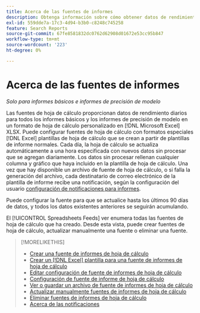 ```yaml
---
title: Acerca de las fuentes de informes
description: Obtenga información sobre cómo obtener datos de rendimiento diarios en un formato de hoja de cálculo con formato personalizado.
exl-id: 559dde7a-17c3-4d94-b3b0-c8248c745258
feature: Search Reports
source-git-commit: 67fe8581832dc0762d62908d01672e53cc95b847
workflow-type: tm+mt
source-wordcount: '223'
ht-degree: 0%

---
```


# Acerca de las fuentes de informes

*Solo para informes básicos e informes de precisión de modelo*

Las fuentes de hoja de cálculo proporcionan datos de rendimiento diarios para todos los informes básicos y los informes de precisión de modelo en un formato de hoja de cálculo personalizado en [!DNL Microsoft Excel] XLSX. Puede configurar fuentes de hoja de cálculo con formatos especiales [!DNL Excel] plantillas de hoja de cálculo que se crean a partir de plantillas de informe normales. Cada día, la hoja de cálculo se actualiza automáticamente a una hora especificada con nuevos datos sin procesar que se agregan diariamente. Los datos sin procesar rellenan cualquier columna y gráfico que haya incluido en la plantilla de hoja de cálculo. Una vez que hay disponible un archivo de fuente de hoja de cálculo, o si falla la generación del archivo, cada destinatario de correo electrónico de la plantilla de informe recibe una notificación, según la configuración del usuario [configuración de notificaciones para informes](/help/search-social-commerce/notifications/notification-about.md).

Puede configurar la fuente para que se actualice hasta los últimos 90 días de datos, y todos los datos existentes anteriores se seguirán acumulando.

El [!UICONTROL Spreadsheets Feeds] ver enumera todas las fuentes de hoja de cálculo que ha creado. Desde esta vista, puede crear fuentes de hoja de cálculo, actualizar manualmente una fuente o eliminar una fuente.

>[!MORELIKETHIS]
>
>* [Crear una fuente de informes de hoja de cálculo](spreadsheet-feed-create.md)
>* [Crear un [!DNL Excel] plantilla para una fuente de informes de hoja de cálculo](spreadsheet-feed-create-excel-template.md)
>* [Editar configuración de fuente de informes de hoja de cálculo](spreadsheet-feed-edit.md)
>* [Configuración de fuente de informe de hoja de cálculo](spreadsheet-feed-settings.md)
>* [Ver o guardar un archivo de fuente de informes de hoja de cálculo](spreadsheet-feed-view-or-save.md)
>* [Actualizar manualmente fuentes de informes de hoja de cálculo](spreadsheet-feed-refresh.md)
>* [Eliminar fuentes de informes de hoja de cálculo](spreadsheet-feed-delete.md)
>* [Acerca de las notificaciones](/help/search-social-commerce/notifications/notification-about.md)
